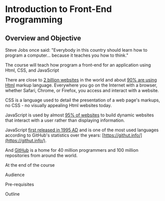 # Introduction to Front-End Programming

## Overview and Objective

Steve Jobs once said: "Everybody in this country should learn how to program a computer... because it teaches you how to think."

The course will teach how program a front-end for an application using Html, CSS, and JavaScript

There are close to [2 billion websites](https://www.internetlivestats.com/total-number-of-websites/) in the world and about [90% are using Html](https://w3techs.com/technologies/history_overview/markup_language) markup language. Everywhere you go on the Internet with a browser, whether Safari, Chrome, or Firefox, you access and interact with a website.

CSS is a language used to detail the presentation of a web page's markups, no CSS - no visually appealing Html websites today.

JavaScript is used by almost [95% of websites](https://medium.com/@mindfiresolutions.usa/how-important-is-javascript-for-modern-web-developers-2854309b9f52) to build dynamic websites that interact with a user rather than displaying information.

JavaScript [first released in 1995 AD](https://auth0.com/blog/a-brief-history-of-javascript/) and is one of the most used languages according to GitHub's statistics over the years: [https://githut.info/](https://githut.info/).

And [GitHub](https://en.wikipedia.org/wiki/GitHub) is a home for 40 million programmers and 100 million repositories from around the world.

At the end of the course

Audience

Pre-requisites

Outline



